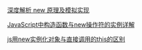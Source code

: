 [深度解析 new 原理及模拟实现](https://github.com/yygmind/blog/issues/24)

[JavaScript中构造函数与new操作符的实例详解](http://www.php.cn/js-tutorial-376246.html)

[js用new实例化对象与直接调用的this的区别](https://www.jianshu.com/p/60ffc4831bff)

